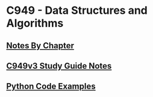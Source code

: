 # C949 - Data Structures and Algorithms

## [Notes By Chapter](./zyBooksNotes/)

## [C949v3 Study Guide Notes](./C949-Study-Guide/)

## [Python Code Examples](./Python-Code-Examples/)
 
